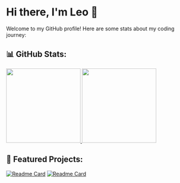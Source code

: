 # Hi there, I'm Leo 👋

Welcome to my GitHub profile! Here are some stats about my coding journey:

## 📊 GitHub Stats:
<a href="https://github.com/Leo-devv">
  <img height="200em" src="https://github-readme-stats.vercel.app/api?username=Leo-devv&show_icons=true&theme=radical" />
</a>
<a href="https://github.com/Leo-devv">
  <img height="200em" src="https://github-readme-stats.vercel.app/api/top-langs/?username=Leo-devv&layout=compact&langs_count=8&theme=radical" />
</a>

## 🚀 Featured Projects:
[![Readme Card](https://github-readme-stats.vercel.app/api/pin/?username=Leo-devv&repo=example-repo1&theme=radical)](https://github.com/Leo-devv/example-repo1)
[![Readme Card](https://github-readme-stats.vercel.app/api/pin/?username=Leo-devv&repo=example-repo2&theme=radical)](https://github.com/Leo-devv/example-repo2)
